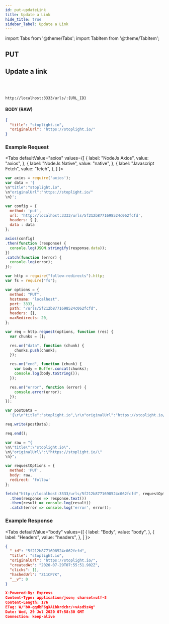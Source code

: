 ```yaml
---
id: put-updateLink
title: Update a Link
hide_title: true
sidebar_label: Update a Link
---
```


import Tabs from '@theme/Tabs';
import TabItem from '@theme/TabItem';

<h2 style={{color:"#2196f3", display:"inline"}}>PUT &nbsp;&nbsp;</h2><h2 style={{ display:"inline"}}>Update a link</h2><br/><br/>

```
http://localhost:3333/urls/:{URL_ID}
```

#### BODY (RAW)

```json
{
  "title": "stoplight.io",
  "originalUrl": "https://stoplight.io/"
}
```

### Example Request

<div style={{background:"#292d3e", borderRadius:"5px"}}>

<Tabs
defaultValue="axios"
values={[
{ label: "NodeJs Axios", value: "axios", },
{ label: "NodeJs Native", value: "native", },
{ label: "Javascript Fetch", value: "fetch", },
]
}>
<TabItem value="axios">

```js
var axios = require('axios');
var data = '{
\n"title":"stoplight.io",
\n"originalUrl":"https://stoplight.io/"
\n}';

var config = {
  method: 'put',
  url: 'http://localhost:3333/urls/5f212b8771698524c062fcfd',
  headers: { },
  data : data
};

axios(config)
.then(function (response) {
  console.log(JSON.stringify(response.data));
})
.catch(function (error) {
  console.log(error);
});

```

</TabItem>
<TabItem value="native">

```js
var http = require("follow-redirects").http;
var fs = require("fs");

var options = {
  method: "PUT",
  hostname: "localhost",
  port: 3333,
  path: "/urls/5f212b8771698524c062fcfd",
  headers: {},
  maxRedirects: 20,
};

var req = http.request(options, function (res) {
  var chunks = [];

  res.on("data", function (chunk) {
    chunks.push(chunk);
  });

  res.on("end", function (chunk) {
    var body = Buffer.concat(chunks);
    console.log(body.toString());
  });

  res.on("error", function (error) {
    console.error(error);
  });
});

var postData =
  '{\r\n"title":"stoplight.io",\r\n"originalUrl":"https://stoplight.io/"\r\n}';

req.write(postData);

req.end();
```

</TabItem>
<TabItem value="fetch">

```js
var raw = "{
\n\"title\":\"stoplight.io\",
\n\"originalUrl\":\"https://stoplight.io/\"
\n}";

var requestOptions = {
  method: 'PUT',
  body: raw,
  redirect: 'follow'
};

fetch("http://localhost:3333/urls/5f212b8771698524c062fcfd", requestOptions)
  .then(response => response.text())
  .then(result => console.log(result))
  .catch(error => console.log('error', error));
```

</TabItem>
</Tabs>
</div>

### Example Response

<div style={{background:"#292d3e", borderRadius:"5px"}}>

<Tabs
defaultValue="body"
values={[
{ label: "Body", value: "body", },
{ label: "Headers", value: "headers", },
]
}>
<TabItem value="body">

```json
{
  "_id": "5f212b8771698524c062fcfd",
  "title": "stoplight.io",
  "originalUrl": "https://stoplight.io/",
  "createdAt": "2020-07-29T07:55:51.902Z",
  "clicks": [],
  "hashedUrl": "Z11CP7K",
  "__v": 0
}
```

</TabItem>
<TabItem value="headers">

```json
X-Powered-By: Express
Content-Type: application/json; charset=utf-8
Content-Length: 176
ETag: W/"b0-gqdbF6gXA1bkrdchr/+vAsd9z4g"
Date: Wed, 29 Jul 2020 07:58:30 GMT
Connection: keep-alive
```

</TabItem>
</Tabs>
</div>
